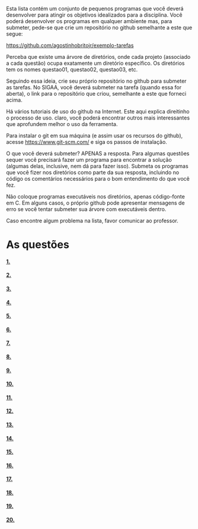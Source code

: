 Esta lista contém um conjunto de pequenos programas que você deverá desenvolver para atingir os objetivos idealizados para a disciplina. Você poderá desenvolver os programas em qualquer ambiente mas, para submeter, pede-se que crie um repositório no github semelhante a este que segue:

https://github.com/agostinhobritojr/exemplo-tarefas

Perceba que existe uma árvore de diretórios, onde cada projeto (associado a cada questão) ocupa exatamente um diretório específico. Os diretórios tem os nomes questao01, questao02, questao03, etc.

Seguindo essa ideia, crie seu próprio repositório no github para submeter as tarefas. No SIGAA, você deverá submeter na tarefa (quando essa for aberta), o link para o repositório que criou, semelhante a este que forneci acima.

Há vários tutoriais de uso do github na Internet. Este aqui explica direitinho o processo de uso. claro, você poderá encontrar outros mais interessantes que aprofundem melhor o uso da ferramenta.

Para instalar o git em sua máquina (e assim usar os recursos do github), acesse https://www.git-scm.com/ e siga os passos de instalação.

O que você deverá submeter? APENAS a resposta. Para algumas questões sequer você precisará fazer um programa para encontrar a solução (algumas delas, inclusive, nem dá para fazer isso). Submeta os programas que você fizer nos diretórios como parte da sua resposta, incluindo no código os comentários necessários para o bom entendimento do que você fez.

Não coloque programas executáveis nos diretórios, apenas código-fonte em C. Em alguns casos, o próprio github pode apresentar mensagens de erro se você tentar submeter sua árvore com executáveis dentro.

Caso encontre algum problema na lista, favor comunicar ao professor.

# As questões

#### [1.](https://github.com/YZhLu/DCA1202/blob/main/Lista%20de%20Exerc%C3%ADcios%20(Ponteiros)/01/1.md)
#### [2.](https://github.com/YZhLu/DCA1202/blob/main/Lista%20de%20Exerc%C3%ADcios%20(Ponteiros)/02/2.md)
#### [3.](https://github.com/YZhLu/DCA1202/blob/main/Lista%20de%20Exerc%C3%ADcios%20(Ponteiros)/03/3.md)
#### [4.](https://github.com/YZhLu/DCA1202/blob/main/Lista%20de%20Exerc%C3%ADcios%20(Ponteiros)/04/4.md)
#### [5.](https://github.com/YZhLu/DCA1202/blob/main/Lista%20de%20Exerc%C3%ADcios%20(Ponteiros)/05/5.md)
#### [6.](https://github.com/YZhLu/DCA1202/blob/main/Lista%20de%20Exerc%C3%ADcios%20(Ponteiros)/06/6.md)
#### [7.](https://github.com/YZhLu/DCA1202/blob/main/Lista%20de%20Exerc%C3%ADcios%20(Ponteiros)/07/7.md)
#### [8.](https://github.com/YZhLu/DCA1202/blob/main/Lista%20de%20Exerc%C3%ADcios%20(Ponteiros)/08/8.md)
#### [9.](https://github.com/YZhLu/DCA1202/blob/main/Lista%20de%20Exerc%C3%ADcios%20(Ponteiros)/09/9.md)
#### [10.](https://github.com/YZhLu/DCA1202/blob/main/Lista%20de%20Exerc%C3%ADcios%20(Ponteiros)/10/10.md)
#### [11.](https://github.com/YZhLu/DCA1202/blob/main/Lista%20de%20Exerc%C3%ADcios%20(Ponteiros)/11/11.md)
#### [12.](https://github.com/YZhLu/DCA1202/blob/main/Lista%20de%20Exerc%C3%ADcios%20(Ponteiros)/12/12.md)
#### [13.](https://github.com/YZhLu/DCA1202/blob/main/Lista%20de%20Exerc%C3%ADcios%20(Ponteiros)/13/13.md)
#### [14.](https://github.com/YZhLu/DCA1202/blob/main/Lista%20de%20Exerc%C3%ADcios%20(Ponteiros)/14/14.md)
#### [15.](https://github.com/YZhLu/DCA1202/blob/main/Lista%20de%20Exerc%C3%ADcios%20(Ponteiros)/15/15.md)
#### [16.](https://github.com/YZhLu/DCA1202/blob/main/Lista%20de%20Exerc%C3%ADcios%20(Ponteiros)/16/16.md)
#### [17.](https://github.com/YZhLu/DCA1202/blob/main/Lista%20de%20Exerc%C3%ADcios%20(Ponteiros)/17/17.md)
#### [18.](https://github.com/YZhLu/DCA1202/blob/main/Lista%20de%20Exerc%C3%ADcios%20(Ponteiros)/18/18.md)
#### [19.](https://github.com/YZhLu/DCA1202/blob/main/Lista%20de%20Exerc%C3%ADcios%20(Ponteiros)/19/19.md)
#### [20.](https://github.com/YZhLu/DCA1202/blob/main/Lista%20de%20Exerc%C3%ADcios%20(Ponteiros)/20/20.md)
